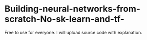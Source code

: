 # Building-neural-networks-from-scratch-No-sk-learn-and-tf-
Free to use for everyone. I will upload source code with explanation. 
